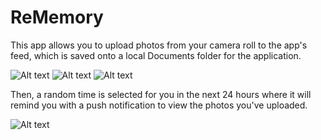 # ReMemory

This app allows you to upload photos from your camera roll to the app's feed, which is saved
onto a local Documents folder for the application.

![Alt text](images\img2.png)
![Alt text](images\img1.png)
![Alt text](images\img3.png)

Then, a random time is selected for you in the next 24 hours where it will remind you with a push notification to view the photos you've uploaded.

![Alt text](images\img4.png)